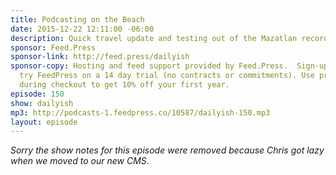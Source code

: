 ```yaml
---
title: Podcasting on the Beach
date: 2015-12-22 12:11:00 -06:00
description: Quick travel update and testing out of the Mazatlan recording &ldquo;studio&rdquo;.
sponsor: Feed.Press
sponsor-link: http://feed.press/dailyish
sponsor-copy: Hosting and feed support provided by Feed.Press.  Sign-up today and
  try FeedPress on a 14 day trial (no contracts or commitments). Use promo code "dailyish"
  during checkout to get 10% off your first year.
episode: 150
show: dailyish
mp3: http://podcasts-1.feedpress.co/10587/dailyish-150.mp3
layout: episode
---
```


<em>Sorry the show notes for this episode were removed because Chris got lazy when we moved to our new CMS</em>.
